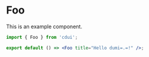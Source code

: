 # Foo

This is an example component.

```jsx
import { Foo } from 'cdui';

export default () => <Foo title="Hello dumi=.=!" />;
```
